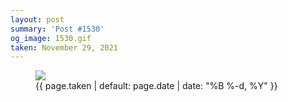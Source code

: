 ```yaml
---
layout: post
summary: 'Post #1530'
og_image: 1530.gif
taken: November 29, 2021
---
```


<figure class="post">
<img src="{{ site.assets_url }}/1530.gif"/>
<figcaption>
<time>{{ page.taken | default: page.date | date: "%B %-d, %Y" }}</time>
</figcaption>
</figure>
